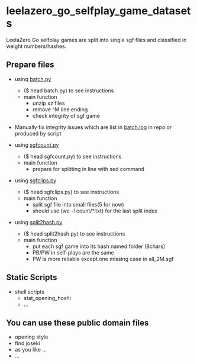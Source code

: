 # leelazero_go_selfplay_game_datasets
LeelaZero Go selfplay games are split into single sgf files and classified in weight numbers/hashes.

## Prepare files

* using [batch.py](python/batch.py)
  * ($ head batch.py) to see instructions
  * main function
    * unzip xz files
    * remove ^M line ending
    * check integrity of sgf game 
  
* Manually fix integrity issues which are list in [batch.log](python/batch.log) in repo or produced by script

* using [sgfcount.py](python/sgfcount.py)
  * ($ head sgfcount.py) to see instructions 
  * main function
    * prepare for splitting in line with sed command
  
* using [sgfclips.py](python/sgfclips.py)
  * ($ head sgfclips.py) to see instructions
  * main function
    * split sgf file into small files(5 for now)
    * should use (wc -l count/*.txt) for the last split index
  
* using [split2hash.py](python/split2hash.py)
  * ($ head split2hash.py) to see instructions
  * main function 
    * put each sgf game into its hash named folder (8chars)
    * PB/PW in self-plays are the same
    * PW is more reliable except one missing case in all_2M.sgf

## Static Scripts
* shell scripts
  * stat_opening_hoshi
  * ...


## You can use these public domain files

  * opening style
  * find joseki
  * as you like ...
  * ...
